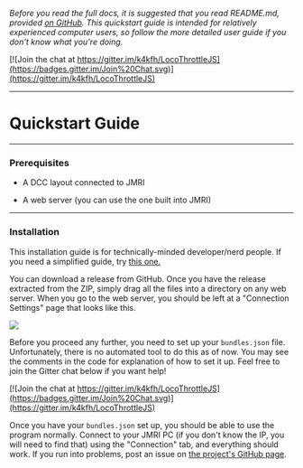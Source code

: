 *Before you read the full docs, it is suggested that you read README.md, provided [on GitHub](http://github.com/k4kfh/LocoThrottleJS). This quickstart guide is intended for relatively experienced computer users, so follow the more detailed user guide if you don't know what you're doing.*

[![Join the chat at https://gitter.im/k4kfh/LocoThrottleJS](https://badges.gitter.im/Join%20Chat.svg)](https://gitter.im/k4kfh/LocoThrottleJS)

---

# Quickstart Guide

---

### Prerequisites

- A DCC layout connected to JMRI

- A web server (you can use the one built into JMRI)

---

### Installation

This installation guide is for technically-minded developer/nerd people. If you need a simplified guide, try [this one.](http://localhost:8000/userguide/installation-guide/)

You can download a release from GitHub. Once you have the release extracted from the ZIP, simply drag all the files into a directory on any web server. When you go to the web server, you should be left at a "Connection Settings" page that looks like this.

![](https://camo.githubusercontent.com/1a15a1515d2340f0f585d2be1e70f97b16408707/687474703a2f2f6576696c67656e697573746563682e636f6d2f77702d636f6e74656e742f75706c6f6164732f323031352f31312f636f6e6e656374696f6e73657474696e67732e706e67)

Before you proceed any further, you need to set up your ``bundles.json`` file. Unfortunately, there is no automated tool to do this as of now. You may see the comments in the code for explanation of how to set it up. Feel free to join the Gitter chat below if you want help!

[![Join the chat at https://gitter.im/k4kfh/LocoThrottleJS](https://badges.gitter.im/Join%20Chat.svg)](https://gitter.im/k4kfh/LocoThrottleJS)

Once you have your ``bundles.json`` set up, you should be able to use the program normally. Connect to your JMRI PC (if you don't know the IP, you will need to find that) using the "Connection" tab, and everything should work. If you run into problems, post an issue on [the project's GitHub page](http://github.com/k4kfh/LocoThrottleJS).